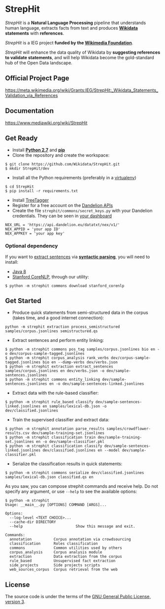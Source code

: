 # StrepHit
*StrepHit* is a **Natural Language Processing** pipeline that understands human language, extracts facts from text and produces **[Wikidata](https://www.wikidata.org/wiki/Wikidata:Main_Page) statements** with **references**.

*StrepHit* is a IEG project **funded by the [Wikimedia Foundation](https://wikimediafoundation.org/wiki/Home)**.

*StrepHit* will enhance the data quality of Wikidata by **suggesting references to validate statements**, and will help Wikidata become the gold-standard hub of the Open Data landscape.

## Official Project Page
https://meta.wikimedia.org/wiki/Grants:IEG/StrepHit:_Wikidata_Statements_Validation_via_References

## Documentation
https://www.mediawiki.org/wiki/StrepHit

## Get Ready
- Install **[Python 2.7](https://www.python.org/downloads/)** and **[pip](https://pip.pypa.io/en/stable/installing/)**
- Clone the repository and create the workspace:
```
$ git clone https://github.com/Wikidata/StrepHit.git
$ mkdir StrepHit/dev
```
- Install all the Python requirements (preferably in a [virtualenv](http://docs.python-guide.org/en/latest/dev/virtualenvs/))
```
$ cd StrepHit
$ pip install -r requirements.txt
```
- Install [TreeTagger](http://www.cis.uni-muenchen.de/~schmid/tools/TreeTagger/)
- Register for a free account on the [Dandelion APIs](https://dandelion.eu/accounts/register/?next=/docs/api/datatxt/nex/getting-started/)
- Create the file `strephit/commons/secret_keys.py` with your Dandelion credentials. They can be seen in [your dashboard](https://dandelion.eu/profile/dashboard/)
```
NEX_URL = 'https://api.dandelion.eu/datatxt/nex/v1/'
NEX_APPID = 'your app ID'
NEX_APPKEY = 'your app key'
```

### Optional dependency
If you want to [extract sentences](../blob/master/strephit/extraction/extract_sentences.py) via **[syntactic parsing](https://en.wikipedia.org/wiki/Parsing)**, you will need to install:
- [Java 8](http://www.java.com/en/download/)
- [Stanford CoreNLP](http://stanfordnlp.github.io/CoreNLP/), through our utility:
```
$ python -m strephit commons download stanford_corenlp
```

## Get Started

 - Produce quick statements from semi-structured data in the corpus (takes time, and a good internet connection):
```
python -m strephit extraction process_semistructured samples/corpus.jsonlines semistructured.qs
```

 - Extract sentences and perform entity linking:
```
$ python -m strephit commons pos_tag samples/corpus.jsonlines bio en -o dev/corpus-sample-tagged.jsonlines
$ python -m strephit corpus_analysis rank_verbs dev/corpus-sample-tagged.jsonlines bio en --dump-verbs dev/verbs.json
$ python -m strephit extraction extract_sentences samples/corpus.jsonlines en dev/verbs.json -o dev/sample-sentences.jsonlines
$ python -m strephit commons entity_linking dev/sample-sentences.jsonlines en -o dev/sample-sentences-linked.jsonlines
```

 - Extract data with the rule-based classifier:
```
$ python -m strephit rule_based classify dev/sample-sentences-linked.jsonlines en samples/lexical-db.json -o dev/classified.jsonlines
```

 - Train the supervised classifier and extract data:
```
$ python -m strephit annotation parse_results samples/crowdflower-results.csv dev/sample-training-set.jsonlines
$ python -m strephit classification train dev/sample-training-set.jsonlines en -o dev/sample-classifier.pkl
$ python -m strephit classification classify dev/sample-sentences-linked.jsonlines dev/classified.jsonlines en --model dev/sample-classifier.pkl
```

 - Serialize the classification results in quick statements:
```
$ python -m strephit commons serialize dev/classified.jsonlines samples/lexical-db.json classified.qs en
```

As you saw, you can compose strephit commands and receive help. Do not specify any argument, or use `--help` to see the available options:
```
$ python -m strephit                                                                             
Usage: __main__.py [OPTIONS] COMMAND [ARGS]...

Options:
  --log-level <TEXT CHOICE>...
  --cache-dir DIRECTORY
  --help                        Show this message and exit.

Commands:
  annotation          Corpus annotation via crowdsourcing
  classification      Roles classification
  commons             Common utilities used by others
  corpus_analysis     Corpus analysis module
  extraction          Data extraction from the corpus
  rule_based          Unsupervised fact extraction
  side_projects       Side projects scripts
  web_sources_corpus  Corpus retrieval from the web
```


## License
The source code is under the terms of the [GNU General Public License, version 3](http://www.gnu.org/licenses/gpl.html).

